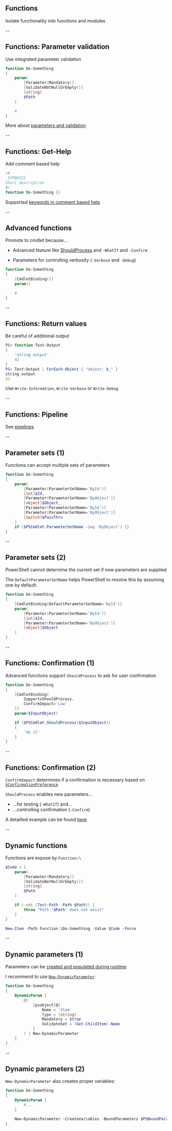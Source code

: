<!-- .slide: id="functions" -->

## Functions

Isolate functionality into functions and modules

--

<!-- .slide: id="parameter_validation" -->

## Functions: Parameter validation

Use integrated parameter validation

```powershell
function Do-Something
{
    param(
        [Parameter(Mandatory)]
        [ValidateNotNullOrEmpty()]
        [string]
        $Path
    )

    #
}
```

More about [parameters and validation](https://docs.microsoft.com/en-us/powershell/module/microsoft.powershell.core/about/about_functions_advanced_parameters?view=powershell-6)

--

<!-- .slide: id="get_help" -->

## Functions: Get-Help

Add comment based help

```powershell
<#
.SYPNOSIS
Short description
#>
function Do-Something {}
```

Supported [keywords in comment based help](https://docs.microsoft.com/en-us/powershell/module/microsoft.powershell.core/about/about_comment_based_help?view=powershell-6#comment-based-help-keywords)

--

<!-- .slide: id="advanced_functions" -->

## Advanced functions

Promote to cmdlet because...

- Advanced feature like [ShouldProcess](#/shouldprocess) and `-WhatIf` and `-Confirm`

- Parameters for controlling verbosity (`-Verbose` and `-Debug`)

```powershell
function Do-Something
{
    [CmdletBinding()]
    param()

    #
}
```

--

<!-- .slide: id="return_values" -->

## Functions: Return values

Be careful of additional output

```powershell
PS> function Test-Output
{
    'string output'
    42
}
PS> Test-Output | ForEach-Object { "object: $_" }
string output
42
```

Use `Write-Information`, `Write-Verbose` or `Write-Debug`

--

<!-- .slide: id="valuefrompipeline" -->

## Functions: Pipeline

See [pipelines](#/pipelines)

--

<!-- .slide: id="parameter_sets" -->

## Parameter sets (1)

Functions can accept multiple sets of parameters

```powershell
function Do-Something
{
    param(
        [Parameter(ParameterSetName='ById')]
        [int]$Id,
        [Parameter(ParameterSetName='ByObject')]
        [object]$Object,
        [Parameter(ParameterSetName='ById')]
        [Parameter(ParameterSetName='ByObject')]
        [switch]$PassThru
    )
    if ($PSCmdlet.ParameterSetName -ieq 'ByObject') {}
}
```

--

<!-- .slide: id="defaultparameterset" -->

## Parameter sets (2)

PowerShell cannot determine the current set if now parameters are supplied

The `DefaultParameterSetName` helps PowerShell to resolve this by assuming one by default:

```powershell
function Do-Something
{
    [CmdletBinding(DefaultParameterSetName='ById')]
    param(
        [Parameter(ParameterSetName='ById')]
        [int]$Id,
        [Parameter(ParameterSetName='ByObject')]
        [object]$Object
    )
}
```

--

<!-- .slide: id="shouldprocess" -->

## Functions: Confirmation (1)

Advanced functions support `ShouldProcess` to ask for user confirmation

```powershell
function Do-Something
{
    [CmdletBinding(
        SupportsShouldProcess,
        ConfirmImpact='Low'
    )]
    param($InputObject)

    if ($PSCmdlet.ShouldProcess($InputObject))
    {
        'do it'
    }
}
```

--

## Functions: Confirmation (2)

`ConfirmImpact` determines if a confirmation is necessary based on [`$ConfirmationPreference`](https://docs.microsoft.com/en-us/powershell/module/microsoft.powershell.core/about/about_preference_variables?view=powershell-6)

`ShouldProcess` enables new parameters...

- ...for testing (`-WhatIf`) and...
- ...controlling confirmation (`-Confirm`)

A detailled example can be found [here](http://dille.name/blog/2017/08/27/how-to-use-shouldprocess-in-powershell-functions/)

--

<!-- .slide: id="dynamic_functions" -->

## Dynamic functions

Functions are expose by `Function:\`

```powershell
$Code = {
    param(
        [Parameter(Mandatory)]
        [ValidateNotNullOrEmpty()]
        [string]
        $Path
    )

    if (-not (Test-Path -Path $Path)) {
        throw "Path '$Path' does not exist"
    }
}

New-Item -Path Function:\Do-Something -Value $Code -Force
```

--

<!-- .slide: id="dynamic_parameters" -->

## Dynamic parameters (1)

Parameters can be [created and populated during runtime](https://docs.microsoft.com/en-us/powershell/module/microsoft.powershell.core/about/about_functions_advanced_parameters?view=powershell-6#dynamic-parameters)

I recommend to use [`New-DynamicParameter`](https://github.com/beatcracker/Powershell-Misc/blob/master/New-DynamicParameter.ps1):

```powershell
function Do-Something
{
    DynamicParam {
        @(
            [psobject]@{
                Name = 'Item'
                Type = [string]
                Mandatory = $true
                ValidateSet = (Get-ChildItem).Name
            }
        ) | New-DynamicParameter
    }
}
```

--

## Dynamic parameters (2)

`New-DynamicParameter` also creates proper variables:

```powershell
function Do-Something
{
    DynamicParam {
        #...
    }

    New-DynamicParameter -CreateVariables -BoundParameters $PSBoundParameters
}
```